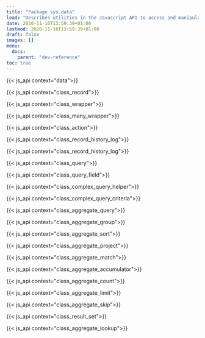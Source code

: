 ```yaml
---
title: "Package sys.data"
lead: "Describes utilities in the Javascript API to access and manipulate application data."
date: 2020-11-16T13:59:39+01:00
lastmod: 2020-11-16T13:59:39+01:00
draft: false
images: []
menu:
  docs:
    parent: "dev-reference"
toc: true
---
```


{{< js_api context="data">}}

{{< js_api context="class_record">}}

{{< js_api context="class_wrapper">}}

{{< js_api context="class_many_wrapper">}}

{{< js_api context="class_action">}}

{{< js_api context="class_record_history_log">}}

{{< js_api context="class_record_history_log">}}

{{< js_api context="class_query">}}

{{< js_api context="class_query_field">}}

{{< js_api context="class_complex_query_helper">}}

{{< js_api context="class_complex_query_criteria">}}

{{< js_api context="class_aggregate_query">}}

{{< js_api context="class_aggregate_group">}}

{{< js_api context="class_aggregate_sort">}}

{{< js_api context="class_aggregate_project">}}

{{< js_api context="class_aggregate_match">}}

{{< js_api context="class_aggregate_accumulator">}}

{{< js_api context="class_aggregate_count">}}

{{< js_api context="class_aggregate_limit">}}

{{< js_api context="class_aggregate_skip">}}

{{< js_api context="class_result_set">}}

{{< js_api context="class_aggregate_lookup">}}

